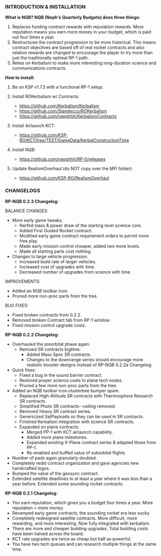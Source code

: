 ### INTRODUCTION & INSTALLATION

**What is NQB? NQB (Neph's Quarterly Budgets) does three things:**

  1) Replaces funding contract rewards with reputation rewards. More reputation means you earn more money in your budget, which is paid out four times a year.
  2) Restructures the contract progression to be more historical. This means contract objectives are based off of real rocket contracts and also relative rewards are changed to encourage the player to try more than just the traditionally optimal RP-1 path.
  3) Relies on Kerbalism to make more interesting long-duration science and communications contracts.

**How to install:**

  1) Be on KSP v1.7.3 with a functional RP-1 setup.

  2) Install ROKerbalism w/ Contracts:  
      * https://github.com/Kerbalism/Kerbalism
      * https://github.com/Standecco/ROKerbalism
      * https://github.com/nepphhh/KerbalismContracts

  3) Install Airlaunch KCT: 
      * https://github.com/KSP-RO/KCT/tree/TEST/GameData/KerbalConstructionTime

  4) Install NQB: 
      * https://github.com/nepphhh/RP-0/releases

  5) Update RealismOverhaul (do NOT copy over the MFI folder): 
      * https://github.com/KSP-RO/RealismOverhaul

### CHANGELOGS

**RP-NQB 0.2.3 Changelog:**
  
  BALANCE CHANGES:
  * More early game tweaks.
    * Nerfed mass & power draw of the starting level science core.
    * Added First Guided Rocket contract.
    * Modified early game contract requirement orders to permit more free play.
    * Made early mission control cheaper, added two more levels.
    * Made all starting parts cost nothing.
  * Changes to large vehicle progression.
    * Increased build rate of larger vehicles.
    * Increased cost of upgrades with time.
    * Decreased number of upgrades from science with time.

  IMPROVEMENTS:
  * Added an NQB toolbar icon.
  * Pruned more non-proc parts from the tree.

  BUG FIXES:
  * Fixed broken contracts from 0.2.2.
  * Removed broken Contract tab from RP-1 window.
  * Fixed mission control upgrade costs.

**RP-NQB 0.2.2 Changelog:**

  * Overhauled the preorbital phase again. 
    * Remixed SR contracts bigtime:
      * Added Mass Spec SR contracts.
      * Changes to the downrange series should encourage more realistic booster designs instead of RP-NQB 0.2.2a Changelog:
  * Quick fixes:
    * Fixed a bug in the sound barrier contract.
    * Restored proper science costs to plane tech nodes.
    * Pruned a few more non-proc parts from the tree.
  * Added an NQB toolbar icon.clusterbee bumper spam.
      * Replaced High-Altitude SR contracts with Thermosphere Research SR contracts.
      * Simplified Photo SR contracts--ceiling removed.
      * Removed Heavy SR contract series.
      * Genericized SatPayloads so they can be used in SR contracts.
      * Finished Kerbalism integration with science SR contracts.
    * Expanded on plane contracts:
      * Merged PP-1 with KCT airlaunch capability.
      * Added more plane milestones.
      * Expanded existing X-Plane contract series & adapted those from PP-1.
      * Re-enabled and buffed value of suborbital flights.
  * Number of pads again granularly doubled.
  * Completely redid contract organization and gave agencies new handcrafted logos.
  * Bumped the value of the geosync contract.
  * Extended satellite deadlines to at least a year where it was less than a year before. Extended some sounding rocket contracts. 


**RP-NQB 0.2.1 Changelog:**

  * You earn reputation, which gives you a budget four times a year. More reputation = more money.
  * Revamped early game contracts, the sounding rocket era less sucky.
  * Completely redesigned satellite contracts. More difficult, more rewarding, and more interesting. Now fully integrated with kerbalism. 
  * There are more and cheaper building upgrades. Total building costs have been halved across the board.
  * KCT rate upgrades are twice as cheap but half as powerful.
  * You have two tech queues and can research multiple things at the same time.

